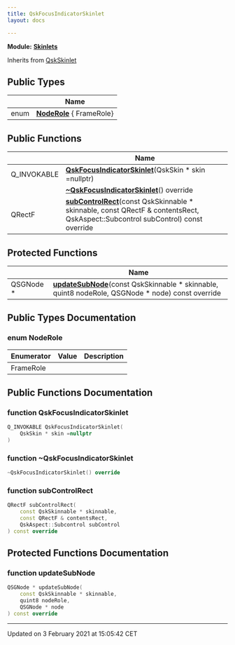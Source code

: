 ```yaml
---
title: QskFocusIndicatorSkinlet
layout: docs

---
```



**Module:** **[Skinlets](/docs/modules/group__Skinlets/)**



Inherits from [QskSkinlet](/docs/classes/classQskSkinlet/)

## Public Types

|                | Name           |
| -------------- | -------------- |
| enum| **[NodeRole](/docs/classes/classQskFocusIndicatorSkinlet/#enum-noderole)** { FrameRole} |

## Public Functions

|                | Name           |
| -------------- | -------------- |
| Q_INVOKABLE | **[QskFocusIndicatorSkinlet](/docs/classes/classQskFocusIndicatorSkinlet/#function-qskfocusindicatorskinlet)**(QskSkin * skin =nullptr) |
| | **[~QskFocusIndicatorSkinlet](/docs/classes/classQskFocusIndicatorSkinlet/#function-~qskfocusindicatorskinlet)**() override |
| QRectF | **[subControlRect](/docs/classes/classQskFocusIndicatorSkinlet/#function-subcontrolrect)**(const QskSkinnable * skinnable, const QRectF & contentsRect, QskAspect::Subcontrol subControl) const override |

## Protected Functions

|                | Name           |
| -------------- | -------------- |
| QSGNode * | **[updateSubNode](/docs/classes/classQskFocusIndicatorSkinlet/#function-updatesubnode)**(const QskSkinnable * skinnable, quint8 nodeRole, QSGNode * node) const override |

## Public Types Documentation

### enum NodeRole

| Enumerator | Value | Description |
| ---------- | ----- | ----------- |
| FrameRole | |   |




## Public Functions Documentation

### function QskFocusIndicatorSkinlet

```cpp
Q_INVOKABLE QskFocusIndicatorSkinlet(
    QskSkin * skin =nullptr
)
```


### function ~QskFocusIndicatorSkinlet

```cpp
~QskFocusIndicatorSkinlet() override
```


### function subControlRect

```cpp
QRectF subControlRect(
    const QskSkinnable * skinnable,
    const QRectF & contentsRect,
    QskAspect::Subcontrol subControl
) const override
```


## Protected Functions Documentation

### function updateSubNode

```cpp
QSGNode * updateSubNode(
    const QskSkinnable * skinnable,
    quint8 nodeRole,
    QSGNode * node
) const override
```


-------------------------------

Updated on  3 February 2021 at 15:05:42 CET